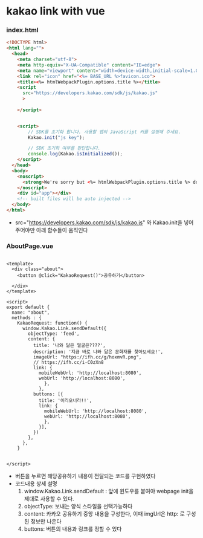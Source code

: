 # kakao link with vue

### index.html

```html
<!DOCTYPE html>
<html lang="">
  <head>
    <meta charset="utf-8">
    <meta http-equiv="X-UA-Compatible" content="IE=edge">
    <meta name="viewport" content="width=device-width,initial-scale=1.0">
    <link rel="icon" href="<%= BASE_URL %>favicon.ico">
    <title><%= htmlWebpackPlugin.options.title %></title>
    <script 
      src="https://developers.kakao.com/sdk/js/kakao.js"
      >
    
    </script>


    <script>
        // SDK를 초기화 합니다. 사용할 앱의 JavaScript 키를 설정해 주세요.
        Kakao.init("js key");

        // SDK 초기화 여부를 판단합니다.
        console.log(Kakao.isInitialized());
    </script>
  </head>
  <body>
    <noscript>
      <strong>We're sorry but <%= htmlWebpackPlugin.options.title %> doesn't work properly without JavaScript enabled. Please enable it to continue.</strong>
    </noscript>
    <div id="app"></div>
    <!-- built files will be auto injected -->
  </body>
</html>

```

- src="https://developers.kakao.com/sdk/js/kakao.js" 와 Kakao.init을 넣어주어야만 아래 함수들이 움직인다

  

### AboutPage.vue

```vue

<template>
  <div class="about">
    <button @click="KakaoRequest()">공유하기</button>
    
  </div>
</template>

<script>
export default {
  name: "about",
  methods : {
    KakaoRequest: function() {
      window.Kakao.Link.sendDefault({ 
        objectType: 'feed', 
        content: { 
          title: '나와 닮은 얼굴은????', 
          description: '지금 바로 나와 닮은 문화재를 찾아보세요!', 
          imageUrl: "https://ifh.cc/g/hoxmvR.png",
          // https://ifh.cc/i-C0zXn8
          link: { 
            mobileWebUrl: 'http://localhost:8080', 
            webUrl: 'http://localhost:8080', 
              }, 
            }, 
          buttons: [{ 
            title: '이리오너라!!', 
            link: { 
              mobileWebUrl: 'http://localhost:8080', 
              webUrl: 'http://localhost:8080', 
              },
            }], 
          }) 
        }, 
      }, 
    }


</script>

```

- 버튼을 누르면 해당공유하기 내용이 전달되는 코드를 구현하였다
- 코드내용 상세 설명
  1. window.Kakao.Link.sendDefault : 앞에 윈도우를 붙여야 webpage init을 제대로 사용할 수 있다.
  2. objectType: 보내는 양식 스타일을 선택가능하다
  3. content: 카카오 공유하기 중앙 내용을 구성한다, 이때 imgUrl은 http: 로 구성된 정보만 나온다
  4. buttons: 버튼의 내용과 링크를 정할 수 있다